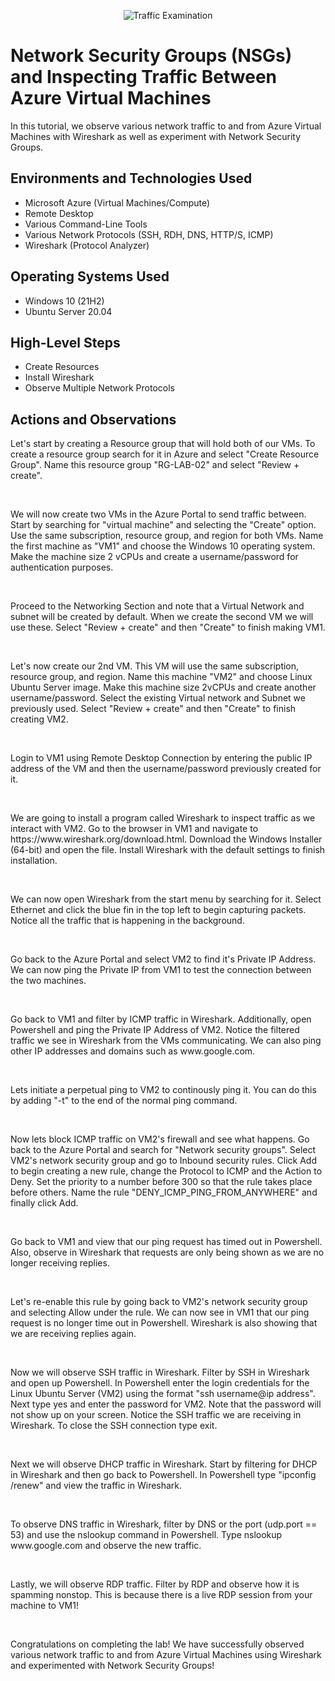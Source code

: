 <p align="center">
<img src="https://i.imgur.com/Ua7udoS.png" alt="Traffic Examination"/>
</p>

<h1>Network Security Groups (NSGs) and Inspecting Traffic Between Azure Virtual Machines</h1>
In this tutorial, we observe various network traffic to and from Azure Virtual Machines with Wireshark as well as experiment with Network Security Groups. <br />

<h2>Environments and Technologies Used</h2>

- Microsoft Azure (Virtual Machines/Compute)
- Remote Desktop
- Various Command-Line Tools
- Various Network Protocols (SSH, RDH, DNS, HTTP/S, ICMP)
- Wireshark (Protocol Analyzer)

<h2>Operating Systems Used </h2>

- Windows 10 (21H2)
- Ubuntu Server 20.04

<h2>High-Level Steps</h2>

- Create Resources
- Install Wireshark
- Observe Multiple Network Protocols

<h2>Actions and Observations</h2>

<p>
Let's start by creating a Resource group that will hold both of our VMs. To create a resource group search for it in Azure and select "Create Resource Group". Name this resource group "RG-LAB-02" and select "Review + create".
</p>
<br />

<p>
We will now create two VMs in the Azure Portal to send traffic between. Start by searching for "virtual machine" and selecting the "Create" option. Use the same subscription, resource group, and region for both VMs. Name the first machine as "VM1" and choose the Windows 10 operating system. Make the machine size 2 vCPUs and create a username/password for authentication purposes.
</p>
<br />

<p>
Proceed to the Networking Section and note that a Virtual Network and subnet will be created by default. When we create the second VM we will use these. Select "Review + create" and then "Create" to finish making VM1.
</p>
<br />

<p>
Let's now create our 2nd VM. This VM will use the same subscription, resource group, and region. Name this machine "VM2" and choose Linux Ubuntu Server image. Make this machine size 2vCPUs and create another username/password. Select the existing Virtual network and Subnet we previously used. Select "Review + create" and then "Create" to finish creating VM2.
</p>
<br />

<p>
Login to VM1 using Remote Desktop Connection by entering the public IP address of the VM and then the username/password previously created for it.
</p>
<br />

<p>
We are going to install a program called Wireshark to inspect traffic as we interact with VM2. Go to the browser in VM1 and navigate to https://www.wireshark.org/download.html. Download the Windows Installer (64-bit) and open the file. Install Wireshark with the default settings to finish installation.
</p>
<br />

<p>
We can now open Wireshark from the start menu by searching for it. Select Ethernet and click the blue fin in the top left to begin capturing packets. Notice all the traffic that is happening in the background.
</p>
<br />

<p>
Go back to the Azure Portal and select VM2 to find it's Private IP Address. We can now ping the Private IP from VM1 to test the connection between the two machines.
</p>
<br />

<p>
Go back to VM1 and filter by ICMP traffic in Wireshark. Additionally, open Powershell and ping the Private IP Address of VM2. Notice the filtered traffic we see in Wireshark from the VMs communicating. We can also ping other IP addresses and domains such as www.google.com.
</p>
<br />

<p>
Lets initiate a perpetual ping to VM2 to continously ping it. You can do this by adding "-t" to the end of the normal ping command.
</p>
<br />

<p>
Now lets block ICMP traffic on VM2's firewall and see what happens. Go back to the Azure Portal and search for "Network security groups". Select VM2's network security group and go to Inbound security rules. Click Add to begin creating a new rule, change the Protocol to ICMP and the Action to Deny. Set the priority to a number before 300 so that the rule takes place before others. Name the rule "DENY_ICMP_PING_FROM_ANYWHERE" and finally click Add.
</p>
<br />

<p>
Go back to VM1 and view that our ping request has timed out in Powershell. Also, observe in Wireshark that requests are only being shown as we are no longer receiving replies.
</p>
<br />

<p>
Let's re-enable this rule by going back to VM2's network security group and selecting Allow under the rule. We can now see in VM1 that our ping request is no longer time out in Powershell. Wireshark is also showing that we are receiving replies again.
</p>
<br />

<p>
Now we will observe SSH traffic in Wireshark. Filter by SSH in Wireshark and open up Powershell. In Powershell enter the login credentials for the Linux Ubuntu Server (VM2) using the format "ssh username@ip address". Next type yes and enter the password for VM2. Note that the password will not show up on your screen. Notice the SSH traffic we are receiving in Wireshark. To close the SSH connection type exit.
</p>
<br />

<p>
Next we will observe DHCP traffic in Wireshark. Start by filtering for DHCP in Wireshark and then go back to Powershell. In Powershell type "ipconfig /renew" and view the traffic in Wireshark.
</p>
<br />

<p>
To observe DNS traffic in Wireshark, filter by DNS or the port (udp.port == 53) and use the nslookup command in Powershell. Type nslookup www.google.com and observe the new traffic.
</p>
<br />

<p>
Lastly, we will observe RDP traffic. Filter by RDP and observe how it is spamming nonstop. This is because there is a live RDP session from your machine to VM1!
</p>
<br />

<p>
Congratulations on completing the lab! We have successfully observed various network traffic to and from Azure Virtual Machines using Wireshark and experimented with Network Security Groups!
</p>
<br />
